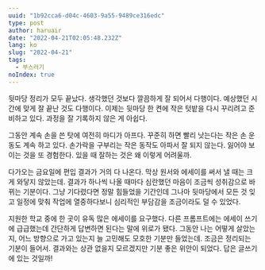 ```yaml
---
uuid: "1b92cca6-d04c-4603-9a55-9489ce316edc"
type: post
author: haruair
date: "2022-04-21T02:05:48.232Z"
lang: ko
slug: "2022-04-21"
tags:
  - 부스러기
noIndex: true
---
```


뒷마당 정리가 모두 끝났다. 생각했던 것보다 깔끔하게 잘 되어서 다행이다. 예상했던 시간에 맞게 잘 끝난 것도 다행이다. 이제는 뒷마당 한 켠에 작은 텃밭을 다시 꾸리려고 준비하고 있다. 과정을 잘 기록하지 않은 게 아쉽다.

그동안 계속 손을 쓴 탓에 여전히 마디가 아프다. 꾸준히 하면 빨리 낫는다는 작은 손 운동도 계속 하고 있다. 손가락을 구부리는 작은 동작도 아파서 잘 되지 않는다. 잃어야 보이는 것을 또 경험한다. 있을 때 잘하는 것은 왜 이렇게 어려울까.

다가오는 금요일에 편입 결과가 거의 다 나온다. 막상 원서와 에세이를 써서 낼 때는 크게 와닿지 않았는데. 결과가 하나씩 나올 때마다 심란했던 마음이 조금씩 성취감으로 바뀌는 기분이다. 그냥 기다렸다면 정말 힘들었을 기간인데 그나마 뒷마당에서 모든 것 잊고 일정에 맞춰 작업에 열중하다보니 심리적인 부담감을 조금이라도 덜 수 있었다.

지원한 학교 중에 한 곳이 유독 많은 에세이를 요구했다. 다른 프롬프트에는 에세이 쓰기에 급급했는데 간단하게 답변하면 된다는 말에 위로가 됐다. 그동안 나는 어떻게 살았는지, 어느 방향으로 가고 있는지 늘 고민해도 모호한 기분만 들었는데. 조금은 정리되는 기분이 들어서. 결과와는 상관 없을지 모르겠지만 기분 좋은 위안이 되었다. 답은 글쓰기에 있는 것일까!